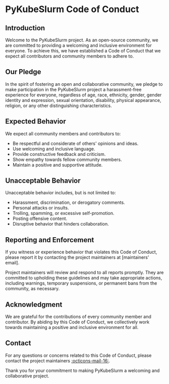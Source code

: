 # PyKubeSlurm Code of Conduct

## Introduction

Welcome to the PyKubeSlurm project. As an open-source community, we are committed to providing a welcoming and inclusive environment for everyone. To achieve this, we have established a Code of Conduct that we expect all contributors and community members to adhere to.

## Our Pledge

In the spirit of fostering an open and collaborative community, we pledge to make participation in the PyKubeSlurm project a harassment-free experience for everyone, regardless of age, race, ethnicity, gender, gender identity and expression, sexual orientation, disability, physical appearance, religion, or any other distinguishing characteristics.

## Expected Behavior

We expect all community members and contributors to:

- Be respectful and considerate of others' opinions and ideas.
- Use welcoming and inclusive language.
- Provide constructive feedback and criticism.
- Show empathy towards fellow community members.
- Maintain a positive and supportive attitude.

## Unacceptable Behavior

Unacceptable behavior includes, but is not limited to:

- Harassment, discrimination, or derogatory comments.
- Personal attacks or insults.
- Trolling, spamming, or excessive self-promotion.
- Posting offensive content.
- Disruptive behavior that hinders collaboration.

## Reporting and Enforcement

If you witness or experience behavior that violates this Code of Conduct, please report it by contacting the project maintainers at [maintainers' email].

Project maintainers will review and respond to all reports promptly. They are committed to upholding these guidelines and may take appropriate actions, including warnings, temporary suspensions, or permanent bans from the community, as necessary.

## Acknowledgment

We are grateful for the contributions of every community member and contributor. By abiding by this Code of Conduct, we collectively work towards maintaining a positive and inclusive environment for all.

## Contact

For any questions or concerns related to this Code of Conduct, please contact the project maintainers [:octicons-mail-16:](mailto:me@mtosta.dev).

Thank you for your commitment to making PyKubeSlurm a welcoming and collaborative project.
